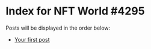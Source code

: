 # Index for NFT World #4295
Posts will be displayed in the order below:

- [Your first post](./001-first.md)

